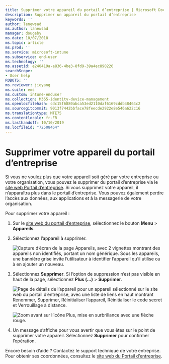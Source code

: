 ```yaml
---
title: Supprimer votre appareil du portail d’entreprise | Microsoft Docs
description: Supprimer un appareil du portail d’entreprise
keywords: ''
author: lenewsad
ms.author: lanewsad
manager: dougeby
ms.date: 10/07/2018
ms.topic: article
ms.prod: ''
ms.service: microsoft-intune
ms.subservice: end-user
ms.technology: ''
ms.assetid: e240419a-a836-4be3-8fd9-39a4ec890226
searchScope:
- User help
ROBOTS: ''
ms.reviewer: jieyang
ms.suite: ems
ms.custom: intune-enduser
ms.collection: M365-identity-device-management
ms.openlocfilehash: cdc15f6880abca53ed2110daf6169cddb48464c2
ms.sourcegitcommit: 9013f7442bbface78feecde2922e8e546a622c16
ms.translationtype: MTE75
ms.contentlocale: fr-FR
ms.lasthandoff: 10/16/2019
ms.locfileid: "72508464"
---
```

# <a name="remove-your-device-from-the-company-portal"></a>Supprimer votre appareil du portail d’entreprise

Si vous ne voulez plus que votre appareil soit géré par votre entreprise ou votre organisation, vous pouvez le supprimer du portail d’entreprise via le [site web Portail d’entreprise](https://go.microsoft.com/fwlink/?linkid=2010980). Si vous supprimez votre appareil, il n’apparaîtra plus dans le portail d’entreprise. Vous pouvez également perdre l’accès aux données, aux applications et à la messagerie de votre organisation.

Pour supprimer votre appareil :

1. Sur le [site web du portail d’entreprise](https://portal.manage.microsoft.com), sélectionnez le bouton __Menu__ > __Appareils__.  

2. Sélectionnez l’appareil à supprimer.  

    ![Capture d’écran de la page Appareils, avec 2 vignettes montrant des appareils non identifiés, portant un nom générique. Sous les appareils, une bannière grise invite l’utilisateur à identifier l’appareil qu’il utilise ou à en ajouter un nouveau.](./media/rename-reset-device-step2-1808.png) 

3. Sélectionnez **Supprimer**. Si l’option de suppression n’est pas visible en haut de la page, sélectionnez **Plus (...)**  > **Supprimer**.  

   ![Page de détails de l’appareil pour un appareil sélectionné sur le site web du portail d’entreprise, avec une liste de liens en haut montrant Renommer, Supprimer, Réinitialiser l’appareil, Réinitialiser le code secret et Verrouillage à distance. ](./media/rename-reset-device-1808.png)  
  

    ![Zoom avant sur l’icône Plus, mise en surbrillance avec une flèche rouge.](./media/rename-reset-device-step3-more-1808.png)   

4. Un message s’affiche pour vous avertir que vous êtes sur le point de supprimer votre appareil. Sélectionnez **Supprimer** pour confirmer l’opération.  

Encore besoin d’aide ? Contactez le support technique de votre entreprise. Pour obtenir ses coordonnées, consultez le [site web du Portail d’entreprise](https://go.microsoft.com/fwlink/?linkid=2010980).
